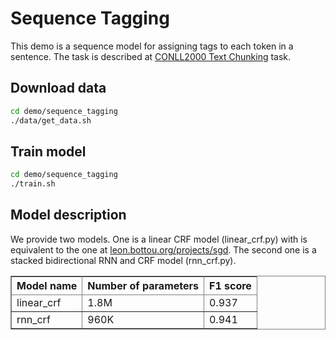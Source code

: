# Sequence Tagging

This demo is a sequence model for assigning tags to each token in a sentence. The task is described at <a href = "http://www.cnts.ua.ac.be/conll2000/chunking">CONLL2000 Text Chunking</a> task.

## Download data
```bash
cd demo/sequence_tagging
./data/get_data.sh
```

## Train model
```bash
cd demo/sequence_tagging
./train.sh
```

## Model description

We provide two models. One is a linear CRF model (linear_crf.py) with is equivalent to the one at <a href="http://leon.bottou.org/projects/sgd#stochastic_gradient_crfs">leon.bottou.org/projects/sgd</a>. The second one is a stacked bidirectional RNN and CRF model (rnn_crf.py).
<center>
<table border="2" cellspacing="0" cellpadding="6" rules="all" frame="border">

<thead>
<th scope="col" class="left">Model name</th>
<th scope="col" class="left">Number of parameters</th>
<th scope="col" class="left">F1 score</th>
</thead>

<tbody>
<tr>
<td class="left">linear_crf</td>
<td class="left"> 1.8M </td>
<td class="left"> 0.937</td>
</tr>

<tr>
<td class="left">rnn_crf</td>
<td class="left"> 960K </td>
<td class="left">0.941</td>
</tr>

</tbody>
</table>
</center>
<br>
